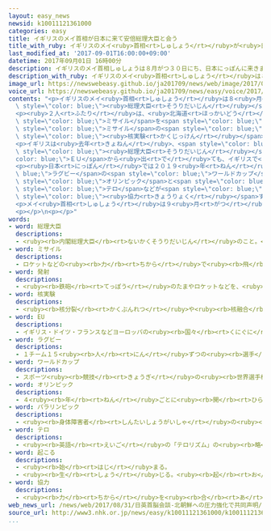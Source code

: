 ```yaml
---
layout: easy_news
newsid: k10011121361000
categories: easy
title: イギリスのメイ首相が日本に来て安倍総理大臣と会う
title_with_ruby: イギリスのメイ<ruby>首相<rt>しゅしょう</rt></ruby>が<ruby>日本<rt>にっぽん</rt></ruby>に<ruby>来<rt>き</rt></ruby>て<ruby>安倍<rt>あべ</rt></ruby><ruby>総理大臣<rt>そうりだいじん</rt></ruby>と<ruby>会<rt>あ</rt></ruby>う
last_modified_at: '2017-09-01T16:00:00+09:00'
datetime: 2017年09月01日 16時00分
description: イギリスのメイ首相しゅしょうは８月がつ３０日にち、日本にっぽんに来きました。
description_with_ruby: イギリスのメイ<ruby>首相<rt>しゅしょう</rt></ruby>は８<ruby>月<rt>がつ</rt></ruby>３０<ruby>日<rt>にち</rt></ruby>、<ruby>日本<rt>にっぽん</rt></ruby>に<ruby>来<rt>き</rt></ruby>ました。
image_url: https://newswebeasy.github.io/ja201709/news/web/image/2017/09/01/k10011121361000.jpg
voice_url: https://newswebeasy.github.io/ja201709/news/easy/voice/2017/09/01/k10011121361000.mp3
contents: "<p>イギリスのメイ<ruby>首相<rt>しゅしょう</rt></ruby>は８<ruby>月<rt>がつ</rt></ruby>３０<ruby>日<rt>にち</rt></ruby>、<ruby>日本<rt>にっぽん</rt></ruby>に<ruby>来<rt>き</rt></ruby>ました。３１<ruby>日<rt>にち</rt></ruby>は、<ruby>東京<rt>とうきょう</rt></ruby>で<ruby>安倍<rt>あべ</rt></ruby><span\
  \ style=\"color: blue;\"><ruby>総理大臣<rt>そうりだいじん</rt></ruby></span>と<ruby>会<rt>あ</rt></ruby>って、<ruby>話<rt>はなし</rt></ruby>をしました。</p>\n\
  <p><ruby>２人<rt>ふたり</rt></ruby>は、<ruby>北海道<rt>ほっかいどう</rt></ruby>の<ruby>上<rt>うえ</rt></ruby>を<ruby>通<rt>とお</rt></ruby>る<span\
  \ style=\"color: blue;\">ミサイル</span>を<span style=\"color: blue;\"><ruby>発射<rt>はっしゃ</rt></ruby></span>した<ruby>北朝鮮<rt>きたちょうせん</rt></ruby>について<ruby>話<rt>はな</rt></ruby>しました。そして、<span\
  \ style=\"color: blue;\">ミサイル</span>の<span style=\"color: blue;\"><ruby>発射<rt>はっしゃ</rt></ruby></span>や<span\
  \ style=\"color: blue;\"><ruby>核実験<rt>かくじっけん</rt></ruby></span>をやめさせるために、<ruby>北朝鮮<rt>きたちょうせん</rt></ruby>にもっと<ruby>厳<rt>きび</rt></ruby>しくすると<ruby>決<rt>き</rt></ruby>めました。</p>\n\
  <p>イギリスは<ruby>去年<rt>きょねん</rt></ruby>、<span style=\"color: blue;\">ＥＵ</span>から<ruby>出<rt>で</rt></ruby>ることを<ruby>決<rt>き</rt></ruby>めました。<ruby>安倍<rt>あべ</rt></ruby><span\
  \ style=\"color: blue;\"><ruby>総理大臣<rt>そうりだいじん</rt></ruby></span>は、<span style=\"\
  color: blue;\">ＥＵ</span>から<ruby>出<rt>で</rt></ruby>ても、イギリスで<ruby>仕事<rt>しごと</rt></ruby>をしている<ruby>日本<rt>にっぽん</rt></ruby>の<ruby>会社<rt>かいしゃ</rt></ruby>が<ruby>困<rt>こま</rt></ruby>らないようにしてほしいと<ruby>言<rt>い</rt></ruby>いました。メイ<ruby>首相<rt>しゅしょう</rt></ruby>は「<ruby>日本<rt>にっぽん</rt></ruby>の<ruby>会社<rt>かいしゃ</rt></ruby>と<ruby>話<rt>はなし</rt></ruby>をしながら、<ruby>問題<rt>もんだい</rt></ruby>が<ruby>出<rt>で</rt></ruby>ないようにします」と<ruby>言<rt>い</rt></ruby>いました。</p>\n\
  <p><ruby>日本<rt>にっぽん</rt></ruby>では２０１９<ruby>年<rt>ねん</rt></ruby>に<span style=\"color:\
  \ blue;\">ラグビー</span>の<span style=\"color: blue;\">ワールドカップ</span>、２０２０<ruby>年<rt>ねん</rt></ruby>に<span\
  \ style=\"color: blue;\">オリンピック</span>と<span style=\"color: blue;\">パラリンピック</span>を<ruby>行<rt>おこな</rt></ruby>います。<ruby>２人<rt>ふたり</rt></ruby>は<span\
  \ style=\"color: blue;\">テロ</span>などが<span style=\"color: blue;\"><ruby>起<rt>お</rt></ruby>こら</span>ないように<span\
  \ style=\"color: blue;\"><ruby>協力<rt>きょうりょく</rt></ruby></span>すると<ruby>言<rt>い</rt></ruby>いました。</p>\n\
  <p>メイ<ruby>首相<rt>しゅしょう</rt></ruby>は９<ruby>月<rt>がつ</rt></ruby><ruby>１日<rt>ついたち</rt></ruby>に<ruby>日本<rt>にっぽん</rt></ruby>を<ruby>出発<rt>しゅっぱつ</rt></ruby>しました。</p>\n\
  <p></p>\n<p></p>"
words:
- word: 総理大臣
  descriptions:
  - <ruby><rb>内閣総理大臣</rb><rt>ないかくそうりだいじん</rt></ruby>のこと。<ruby><rb>内閣</rb><rt>ないかく</rt></ruby>の<ruby><rb>最高責任者</rb><rt>さいこうせきにんしゃ</rt></ruby>で、<ruby><rb>国会議員</rb><rt>こっかいぎいん</rt></ruby>の<ruby><rb>中</rb><rt>なか</rt></ruby>から<ruby><rb>議員</rb><rt>ぎいん</rt></ruby>が<ruby><rb>選</rb><rt>えら</rt></ruby>び、<ruby><rb>天皇</rb><rt>てんのう</rt></ruby>が<ruby><rb>認</rb><rt>みと</rt></ruby>めて<ruby><rb>決</rb><rt>き</rt></ruby>まる。<ruby><rb>首相</rb><rt>しゅしょう</rt></ruby>。<ruby><rb>総理</rb><rt>そうり</rt></ruby>。
- word: ミサイル
  descriptions:
  - ロケットなどの<ruby><rb>力</rb><rt>ちから</rt></ruby>で<ruby><rb>飛</rb><rt>と</rt></ruby>び、<ruby><rb>誘導</rb><rt>ゆうどう</rt></ruby><ruby><rb>装置</rb><rt>そうち</rt></ruby>によって、<ruby><rb>目標</rb><rt>もくひょう</rt></ruby>をとらえる<ruby><rb>爆弾</rb><rt>ばくだん</rt></ruby>。<ruby><rb>誘導弾</rb><rt>ゆうどうだん</rt></ruby>。
- word: 発射
  descriptions:
  - <ruby><rb>鉄砲</rb><rt>てっぽう</rt></ruby>のたまやロケットなどを、<ruby><rb>打</rb><rt>う</rt></ruby>ち<ruby><rb>出</rb><rt>だ</rt></ruby>すこと。
- word: 核実験
  descriptions:
  - <ruby><rb>核分裂</rb><rt>かくぶんれつ</rt></ruby>や<ruby><rb>核融合</rb><rt>かくゆうごう</rt></ruby>の<ruby><rb>威力</rb><rt>いりょく</rt></ruby>を<ruby><rb>調</rb><rt>しら</rt></ruby>べる<ruby><rb>実験</rb><rt>じっけん</rt></ruby>。<ruby><rb>特</rb><rt>とく</rt></ruby>に、<ruby><rb>原子爆弾</rb><rt>げんしばくだん</rt></ruby>や<ruby><rb>水素</rb><rt>すいそ</rt></ruby><ruby><rb>爆弾</rb><rt>ばくだん</rt></ruby>の<ruby><rb>実験</rb><rt>じっけん</rt></ruby>。
- word: EU
  descriptions:
  - イギリス・ドイツ・フランスなどヨーロッパの<ruby><rb>国々</rb><rt>くにぐに</rt></ruby>が、<ruby><rb>共同</rb><rt>きょうどう</rt></ruby>で<ruby><rb>国</rb><rt>くに</rt></ruby>の<ruby><rb>安全</rb><rt>あんぜん</rt></ruby>をはかったり<ruby><rb>経済</rb><rt>けいざい</rt></ruby>を<ruby><rb>運営</rb><rt>うんえい</rt></ruby>したりしようとする<ruby><rb>組織</rb><rt>そしき</rt></ruby>。
- word: ラグビー
  descriptions:
  - １チーム１５<ruby><rb>人</rb><rt>にん</rt></ruby>ずつの<ruby><rb>選手</rb><rt>せんしゅ</rt></ruby>が、<ruby><rb>楕円形</rb><rt>だえんけい</rt></ruby>のボールを、<ruby><rb>持</rb><rt>も</rt></ruby>って<ruby><rb>走</rb><rt>はし</rt></ruby>ったり、けったりして<ruby><rb>相手側</rb><rt>あいてがわ</rt></ruby>のゴールライン<ruby><rb>内</rb><rt>ない</rt></ruby>に<ruby><rb>入</rb><rt>い</rt></ruby>れ、<ruby><rb>得点</rb><rt>とくてん</rt></ruby>を<ruby><rb>争</rb><rt>あらそ</rt></ruby>う<ruby><rb>競技</rb><rt>きょうぎ</rt></ruby>。
- word: ワールドカップ
  descriptions:
  - スポーツ<ruby><rb>競技</rb><rt>きょうぎ</rt></ruby>の<ruby><rb>世界選手権大会</rb><rt>せかいせんしゅけんたいかい</rt></ruby>の<ruby><rb>優勝者</rb><rt>ゆうしょうしゃ</rt></ruby>にあたえられるカップ。また、そのカップを<ruby><rb>争</rb><rt>あらそ</rt></ruby>う<ruby><rb>大会</rb><rt>たいかい</rt></ruby>。<ruby><rb>W杯</rb><rt>ダブリューはい</rt></ruby>。
- word: オリンピック
  descriptions:
  - ４<ruby><rb>年</rb><rt>ねん</rt></ruby>ごとに<ruby><rb>開</rb><rt>ひら</rt></ruby>かれ、<ruby><rb>世界</rb><rt>せかい</rt></ruby>じゅうの<ruby><rb>国々</rb><rt>くにぐに</rt></ruby>から<ruby><rb>選手</rb><rt>せんしゅ</rt></ruby>が<ruby><rb>参加</rb><rt>さんか</rt></ruby>する<ruby><rb>競技大会</rb><rt>きょうぎたいかい</rt></ruby>。<ruby><rb>古代</rb><rt>こだい</rt></ruby>ギリシャのオリンピアで<ruby><rb>開</rb><rt>ひら</rt></ruby>かれた<ruby><rb>古代</rb><rt>こだい</rt></ruby>オリンピックにならって、フランスのクーベルタンの<ruby><rb>力</rb><rt>ちから</rt></ruby>で、１８９６<ruby><rb>年</rb><rt>ねん</rt></ruby>にギリシャのアテネで<ruby><rb>開</rb><rt>ひら</rt></ruby>かれたのが、<ruby><rb>近代</rb><rt>きんだい</rt></ruby>オリンピックの<ruby><rb>始</rb><rt>はじ</rt></ruby>まり。<ruby><rb>五輪</rb><rt>ごりん</rt></ruby>。
- word: パラリンピック
  descriptions:
  - <ruby><rb>身体障害者</rb><rt>しんたいしょうがいしゃ</rt></ruby>の<ruby><rb>国際</rb><rt>こくさい</rt></ruby>スポーツ<ruby><rb>大会</rb><rt>たいかい</rt></ruby>。４<ruby><rb>年</rb><rt>ねん</rt></ruby>に<ruby><rb>一度</rb><rt>いちど</rt></ruby>、オリンピック<ruby><rb>開催地</rb><rt>かいさいち</rt></ruby>で<ruby><rb>行</rb><rt>おこな</rt></ruby>われる。
- word: テロ
  descriptions:
  - <ruby><rb>英語</rb><rt>えいご</rt></ruby>の「テロリズム」の<ruby><rb>略</rb><rt>りゃく</rt></ruby>。<ruby><rb>政治的</rb><rt>せいじてき</rt></ruby>な<ruby><rb>目的</rb><rt>もくてき</rt></ruby>を<ruby><rb>成</rb><rt>な</rt></ruby>しとげるためには、<ruby><rb>人</rb><rt>ひと</rt></ruby>の<ruby><rb>命</rb><rt>いのち</rt></ruby>をうばうような<ruby><rb>暴力</rb><rt>ぼうりょく</rt></ruby>を<ruby><rb>使</rb><rt>つか</rt></ruby>ってもよいとする<ruby><rb>考</rb><rt>かんが</rt></ruby>え。また、そのような<ruby><rb>考</rb><rt>かんが</rt></ruby>えで<ruby><rb>起</rb><rt>お</rt></ruby>こす<ruby><rb>事件</rb><rt>じけん</rt></ruby>。
- word: 起こる
  descriptions:
  - <ruby><rb>始</rb><rt>はじ</rt></ruby>まる。
  - <ruby><rb>生</rb><rt>しょう</rt></ruby>じる。<ruby><rb>起</rb><rt>お</rt></ruby>きる。
- word: 協力
  descriptions:
  - <ruby><rb>力</rb><rt>ちから</rt></ruby>を<ruby><rb>合</rb><rt>あ</rt></ruby>わせて、ものごとを<ruby><rb>行</rb><rt>おこな</rt></ruby>うこと。
web_news_url: /news/web/2017/08/31/日英首脳会談-北朝鮮への圧力強化で共同声明/
source_url: http://www3.nhk.or.jp/news/easy/k10011121361000/k10011121361000.html
...
```

